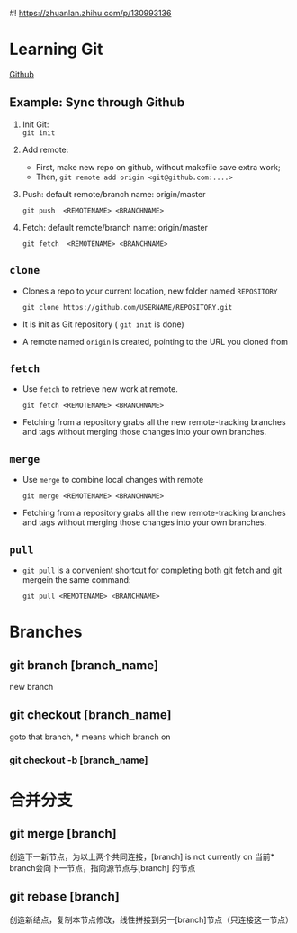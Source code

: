 #! https://zhuanlan.zhihu.com/p/130993136
# Learning Git
[Github](https://help.github.com/en/github/using-git)
## Example: Sync through Github
1. Init Git:  
   ``git init``
2. Add remote:
   - First, make new repo on github, without makefile save extra work;
   - Then, ``git remote add origin <git@github.com:....>``
3. Push: default remote/branch name: origin/master
   
   ``git push  <REMOTENAME> <BRANCHNAME> ``

4. Fetch: default remote/branch name: origin/master

    ``git fetch  <REMOTENAME> <BRANCHNAME> ``

## `clone`
- Clones a repo to your current location, new folder named `REPOSITORY`
  
   ``git clone https://github.com/USERNAME/REPOSITORY.git``

- It is init as Git repository ( `git init` is done)
- A remote named `origin` is created, pointing to the URL you cloned from

## `fetch` 
- Use `fetch` to retrieve new work at remote. 
  
  ``git fetch <REMOTENAME> <BRANCHNAME>``
- Fetching from a repository grabs all the new remote-tracking branches and tags without merging those changes into your own branches.

## `merge` 
- Use `merge` to combine local changes with remote
  
  ``git merge <REMOTENAME> <BRANCHNAME>``
- Fetching from a repository grabs all the new remote-tracking branches and tags without merging those changes into your own branches.
## `pull` 

- `git pull` is a convenient shortcut for completing both git fetch and git mergein the same command:

  ``git pull <REMOTENAME> <BRANCHNAME>``

# Branches
## git branch [branch_name]
new branch
## git checkout [branch_name]
goto that branch, * means which branch on
### git checkout -b [branch_name]
# 合并分支
## git merge [branch]
创造下一新节点，为以上两个共同连接，[branch] is not currently on
当前* branch会向下一节点，指向源节点与[branch] 的节点
## git rebase [branch]
创造新结点，复制本节点修改，线性拼接到另一[branch]节点（只连接这一节点）